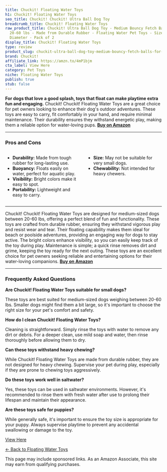```yaml
---
title: Chuckit! Floating Water Toys
h1: Chuckit! Floating Water Toys
seo_title: Chuckit! Chuckit! Ultra Ball Dog Toy
breadcrumb_title: Chuckit! Floating Water Toys
raw_product_title: Chuckit! Ultra Ball Dog Toy - Medium Bouncy Fetch Balls For Dogs
  20-60 lbs - Made from Durable Rubber - Floating Water Pet Toys - Size Medium - 2.5-inch
  Diameter - Pack of 2
display_title: Chuckit! Floating Water Toys
type: review
product_slug: chuckit-ultra-ball-dog-toy-medium-bouncy-fetch-balls-for-dogs-20-60-lbs-ae68f16e
brand: Chuckit!
affiliate_link: https://amzn.to/4mP1bjm
cta_label: View Here
category: Pet Toys
niche: Floating Water Toys
publish: true
stub: false
---
```


<div id="intro" class="full-width">
  <p><strong>For dogs that love a good splash, toys that float can make playtime extra fun and engaging.</strong> Chuckit! Chuckit! Floating Water Toys are a great choice for pet owners looking to enhance their dog's outdoor adventures. These toys are easy to carry, fit comfortably in your hand, and require minimal maintenance. Their durability ensures they withstand energetic play, making them a reliable option for water-loving pups. <a href="https://amzn.to/4mP1bjm" rel="nofollow sponsored noopener" target="_blank"><strong>Buy on Amazon</strong></a></p>
</div>

<hr />
<h3 id="pros-cons">Pros and Cons</h3>
<div class="pc-grid" style="display:grid;grid-template-columns:1fr 1fr;gap:16px;">
  <ul>
    <li><strong>Durability:</strong> Made from tough rubber for long-lasting use.</li>
    <li><strong>Buoyancy:</strong> Floats easily on water, perfect for aquatic play.</li>
    <li><strong>Visibility:</strong> Bright colors make it easy to spot.</li>
    <li><strong>Portability:</strong> Lightweight and easy to carry.</li>
  </ul>
  <ul>
    <li><strong>Size:</strong> May not be suitable for very small dogs.</li>
    <li><strong>Chewability:</strong> Not intended for heavy chewers.</li>
  </ul>
</div>
<hr />

<div class="full-width">
  <p>Chuckit! Chuckit! Floating Water Toys are designed for medium-sized dogs between 20-60 lbs, offering a perfect blend of fun and functionality. These toys are crafted from durable rubber, ensuring they withstand vigorous play and resist wear and tear. Their floating capability makes them ideal for beach or poolside adventures, providing an engaging way for dogs to stay active. The bright colors enhance visibility, so you can easily keep track of the toy during play. Maintenance is simple; a quick rinse removes dirt and grime, keeping the toy ready for the next outing. These toys are an excellent choice for pet owners seeking reliable and entertaining options for their water-loving companions. <a href="https://amzn.to/4mP1bjm" rel="nofollow sponsored noopener" target="_blank"><strong>Buy on Amazon</strong></a></p>
</div>

<hr />
<h3 id="faqs">Frequently Asked Questions</h3>

<p><strong>Are Chuckit! Floating Water Toys suitable for small dogs?</strong></p>
<p>These toys are best suited for medium-sized dogs weighing between 20-60 lbs. Smaller dogs might find them a bit large, so it's important to choose the right size for your pet's comfort and safety.</p>

<p><strong>How do I clean Chuckit! Floating Water Toys?</strong></p>
<p>Cleaning is straightforward. Simply rinse the toys with water to remove any dirt or debris. For a deeper clean, use mild soap and water, then rinse thoroughly before allowing them to dry.</p>

<p><strong>Can these toys withstand heavy chewing?</strong></p>
<p>While Chuckit! Floating Water Toys are made from durable rubber, they are not designed for heavy chewing. Supervise your pet during play, especially if they are prone to chewing toys aggressively.</p>

<p><strong>Do these toys work well in saltwater?</strong></p>
<p>Yes, these toys can be used in saltwater environments. However, it's recommended to rinse them with fresh water after use to prolong their lifespan and maintain their appearance.</p>

<p><strong>Are these toys safe for puppies?</strong></p>
<p>While generally safe, it's important to ensure the toy size is appropriate for your puppy. Always supervise playtime to prevent any accidental swallowing or damage to the toy.</p>
<p><a class="btn" href="https://amzn.to/4mP1bjm" target="_blank" rel="nofollow sponsored noopener">View Here</a></p>
<p><a href="/roundups/pet-toys/floating-water-toys/">← Back to Floating Water Toys</a></p>
<aside class="disclosure">This page may include sponsored links. As an Amazon Associate, this site may earn from qualifying purchases.</aside>
